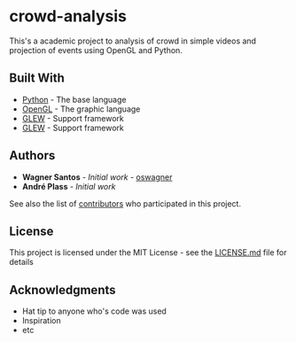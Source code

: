 # crowd-analysis

This's a academic project to analysis of crowd in simple videos and projection of events using OpenGL and Python.

<!-- ## Getting Started -->

<!-- These instructions will get you a copy of the project up and running on your local machine for development and testing purposes. See deployment for notes on how to deploy the project on a live system. -->

<!-- ### Prerequisites -->

<!-- What things you need to install the software and how to install them -->

<!-- ``` -->
<!-- Give examples -->
<!-- ``` -->

<!-- ### Installing -->

<!-- A step by step series of examples that tell you have to get a development env running -->

<!-- Say what the step will be -->

<!-- ``` -->
<!-- Give the example -->
<!-- ``` -->

<!-- And repeat -->

<!-- ``` -->
<!-- until finished -->
<!-- ``` -->

<!-- End with an example of getting some data out of the system or using it for a little demo -->

<!-- ## Running the tests -->

<!-- Explain how to run the automated tests for this system -->

<!-- ### Break down into end to end tests -->

<!-- Explain what these tests test and why -->

<!-- ``` -->
<!-- Give an example -->
<!-- ``` -->

<!-- ### And coding style tests -->

<!-- Explain what these tests test and why -->

<!-- ``` -->
<!-- Give an example -->
<!-- ``` -->

<!-- ## Deployment -->

<!-- Add additional notes about how to deploy this on a live system -->

## Built With

* [Python](https://www.python.org/) - The base language
* [OpenGL](https://www.opengl.org/) - The graphic language
* [GLEW](http://glew.sourceforge.net/) - Support framework
* [GLEW](http://www.glfw.org/) - Support framework


<!-- ## Versioning -->
<!-- We use [SemVer](http://semver.org/) for versioning. For the versions available, see the [tags on this repository](https://github.com/your/project/tags). -->

## Authors

* **Wagner Santos** - *Initial work* - [oswagner](https://github.com/oswagner)
* **André Plass** - *Initial work* <!-- - [oswagner](https://github.com/oswagner) -->

See also the list of [contributors](https://github.com/oswagner/crowd-analysis/contributors) who participated in this project.

## License

This project is licensed under the MIT License - see the [LICENSE.md](https://github.com/oswagner/crowd-analysis/blob/master/LICENSE) file for details

## Acknowledgments

* Hat tip to anyone who's code was used
* Inspiration
* etc
